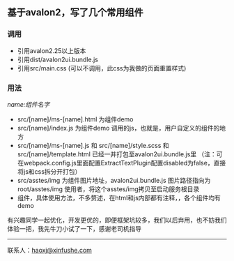 ## 基于avalon2，写了几个常用组件

### 调用

- 引用avalon2.25以上版本
- 引用dist/avalon2ui.bundle.js
- 引用src/main.css (可以不调用，此css为我做的页面重置样式)

### 用法 

*name:组件名字*

- src/[name]/ms-[name].html 为组件demo
- src/[name]/index.js 为组件demo 调用的js，也就是，用户自定义的组件的地方
- src/[name]/ms-[name].js   和  src/[name]/style.scss  和 src/[name]/template.html  已经一并打包至avalon2ui.bundle.js里 （注：可在webpack.config.js里面配置ExtractTextPlugin配置disabled为false，直接将js和css拆分开打包）  
- src/asstes/img  为组件图片地址，avalon2ui.bundle.js 图片路径指向为 root/asstes/img  使用者，将这个asstes/img拷贝至启动服务根目录
- 组件，具体使用方法，不多赘述，在html和js内部都有注释，，各个组件均有demo



有兴趣同学一起优化，开发更优的，即便框架坑较多，我们以后弃用，也不妨我们体验一把，我先牛刀小试了一下，感谢老司机指导

------

联系人：haoxj@xinfushe.com

